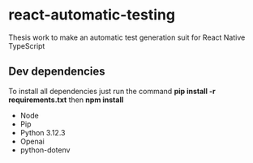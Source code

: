 # react-automatic-testing

Thesis work to make an automatic test generation suit for React Native TypeScript

## Dev dependencies

To install all dependencies just run the command **pip install -r requirements.txt** then **npm install**

- Node
- Pip
- Python 3.12.3
- Openai
- python-dotenv